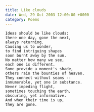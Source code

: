```yaml
---
title: Like clouds
date: Wed, 29 Oct 2003 12:00:00 +0000
category: Poems
---
```


    Ideas should be like clouds:  
    there one day, gone the next,  
    always returning.  
    Causing us to wonder,  
    to find intriguing shapes  
    soon burnt away by the sun.  
    No matter how many we see,  
    each one is different.  
    Some provide a moment's shade,  
    others rain the bounties of heaven.  
    They connect without seams --  
    innumerable, yet one in substance.  
    Never impeding flight,  
    sometimes touching the earth,  
    obscuring, yet informative.  
    And when their time is up,  
    they are gone.


